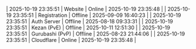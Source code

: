 | 2025-10-19 23:35:51 | Website | Online | 2025-10-19 23:35:48 |
| 2025-10-19 23:35:51 | Registration | Offline | 2025-09-09 16:40:23 |
| 2025-10-19 23:35:51 | Auth Server | Offline | 2025-08-18 09:33:31 |
| 2025-10-19 23:35:51 | Kezan (PvE) | Offline | 2025-10-11 12:51:30 |
| 2025-10-19 23:35:51 | Gurubashi (PvP) | Offline | 2025-08-23 21:44:06 |
| 2025-10-19 23:35:51 | Cloudflare | Online | 2025-10-19 23:35:48 |
